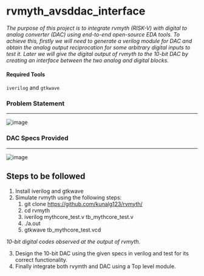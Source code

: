 # rvmyth_avsddac_interface

*The purpose of this project is to integrate rvmyth (RISK-V) with digital to analog converter (DAC) using end-to-end open-source EDA tools. To achieve this, firstly we will need to generate a verilog module for DAC and obtain the analog output reciprocation for some arbitrary digital inputs to test it. Later we will give the digital output of rvmyth to the 10-bit DAC by creating an interface between the two analog and digital blocks.*

#### Required Tools


`iverilog` and   `gtkwave`

### Problem Statement 
--------------------------
![image](https://user-images.githubusercontent.com/79994584/117536647-d9d1ac00-b019-11eb-9966-b78a4b1a6adf.png)


### DAC Specs Provided 
------------------------
![image](https://user-images.githubusercontent.com/79994584/117536828-f7ebdc00-b01a-11eb-9067-b16839c3d939.png)


## Steps to be followed 

1. Install iverilog and gtkwave
2. Simulate rvmyth using the following steps:
     1. git clone https://github.com/kunalg123/rvmyth/
     2. cd rvmyth
     3. iverilog mythcore_test.v tb_mythcore_test.v
     4. ./a.out
     5. gtkwave tb_mythcore_test.vcd
  
 *10-bit digital codes observed at the output of rvmyth.*
 
3. Design the 10-bit DAC using the given specs in verilog and test for its correct functionality.
4. Finally integrate both rvymth and DAC using a Top level module. 


